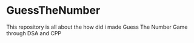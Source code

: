 # GuessTheNumber
This repository is all about the how did i made Guess The Number Game through DSA and CPP
